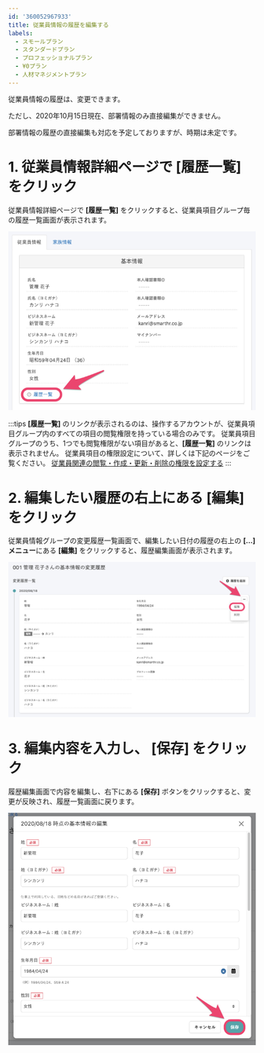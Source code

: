 ```yaml
---
id: '360052967933'
title: 従業員情報の履歴を編集する
labels:
  - スモールプラン
  - スタンダードプラン
  - プロフェッショナルプラン
  - ¥0プラン
  - 人材マネジメントプラン
---
```

従業員情報の履歴は、変更できます。

ただし、2020年10月15日現在、部署情報のみ直接編集ができません。

部署情報の履歴の直接編集も対応を予定しておりますが、時期は未定です。

# 1\. 従業員情報詳細ページで \[履歴一覧\] をクリック

従業員情報詳細ページで **\[履歴一覧\]** をクリックすると、従業員項目グループ毎の履歴一覧画面が表示されます。

![mceclip0.png](./mceclip0.png)

:::tips
**\[履歴一覧\]** のリンクが表示されるのは、操作するアカウントが、従業員項目グループ内のすべての項目の閲覧権限を持っている場合のみです。
従業員項目グループのうち、1つでも閲覧権限がない項目があると、**\[履歴一覧\]** のリンクは表示されません。
従業員項目の権限設定について、詳しくは下記のページをご覧ください。
[従業員関連の閲覧・作成・更新・削除の権限を設定する](https://knowledge.smarthr.jp/hc/ja/articles/1500001368101)
:::

# 2\. 編集したい履歴の右上にある \[編集\] をクリック

従業員情報グループの変更履歴一覧画面で、編集したい日付の履歴の右上の **\[…\] メニュー**にある **\[編集\]** をクリックすると、履歴編集画面が表示されます。

![mceclip3.png](./mceclip3.png)

# 3\. 編集内容を入力し、 \[保存\] をクリック

履歴編集画面で内容を編集し、右下にある **\[保存\]** ボタンをクリックすると、変更が反映され、履歴一覧画面に戻ります。

![mceclip2.png](./mceclip2.png)
